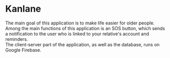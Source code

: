 # Kanlane
The main goal of this application is to make life easier for older people. <br>
Among the main functions of this application is an SOS button, which sends a notification to the user who is linked to your relative's account and reminders. <br>
The client-server part of the application, as well as the database, runs on Google Firebase.
